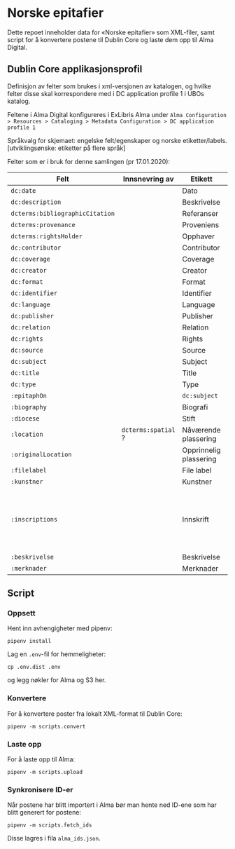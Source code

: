 # Norske epitafier

Dette repoet inneholder data for «Norske epitafier» som XML-filer,
samt script for å konvertere postene til Dublin Core og laste dem opp til Alma Digital.

## Dublin Core applikasjonsprofil

Definisjon av felter som brukes i xml-versjonen av katalogen, og hvilke felter disse skal korrespondere med i DC application profile 1 i UBOs katalog.

Feltene i Alma Digital konfigureres i ExLibris Alma under `Alma Configuration > Resources > Cataloging > Metadata Configuration > DC application profile 1`

Språkvalg for skjemaet:
engelske felt/egenskaper og norske etiketter/labels. [utviklingsønske: etiketter på flere språk]

Felter som er i bruk for denne samlingen (pr 17.01.2020):

Felt | Innsnevring av | Etikett | Beskrivelse
---|---|---|---
`dc:date`               || Dato            | TODO
`dc:description`        || Beskrivelse     | TODO
`dcterms:bibliographicCitation` || Referanser  | TODO
`dcterms:provenance`    || Proveniens        | TODO
`dcterms:rightsHolder`  ||    Opphaver         | TODO
`dc:contributor`    ||    Contributor
`dc:coverage`    ||   Coverage
`dc:creator`    ||    Creator
`dc:format`    ||    Format
`dc:identifier`    ||    Identifier
`dc:language`    ||    Language
`dc:publisher`    ||   Publisher
`dc:relation`    ||    Relation
`dc:rights`    ||    Rights | TODO - flere|
`dc:source`    ||   Source
`dc:subject`    ||    Subject
`dc:title`    ||   Title
`dc:type`    ||    Type
`:epitaphOn`  ||  `dc:subject` |   Epitafium over         | TODO
`:biography`	|| Biografi |	TODO lage lokalt felt 
`:diocese`      || Stift  | Historisk stift|
`:location`    | `dcterms:spatial` ? |  Nåværende plassering | TODO
`:originalLocation`    ||   Opprinnelig plassering         | TODO
`:filelabel`    ||  File label         | TODO
`:kunstner`    ||  Kunstner     | TODO
`:inscriptions`    ||  Innskrift     | Feltet inneholder alle innskrifter, samt overskrifter. Er html-formatert med avsnitt pga manglende formateringsmuligheter i visning |
`:beskrivelse`    ||   Beskrivelse     | TODO
`:merknader`    || Merknader     | TODO

## Script

### Oppsett

Hent inn avhengigheter med pipenv:

	pipenv install

Lag en `.env`-fil for hemmeligheter:

	cp .env.dist .env

og legg nøkler for Alma og S3 her.

### Konvertere

For å konvertere poster fra lokalt XML-format til Dublin Core:

	pipenv -m scripts.convert

### Laste opp

For å laste opp til Alma:

	pipenv -m scripts.upload

### Synkronisere ID-er

Når postene har blitt importert i Alma bør man hente ned ID-ene som har blitt generert for postene:

	pipenv -m scripts.fetch_ids

Disse lagres i fila `alma_ids.json`.
